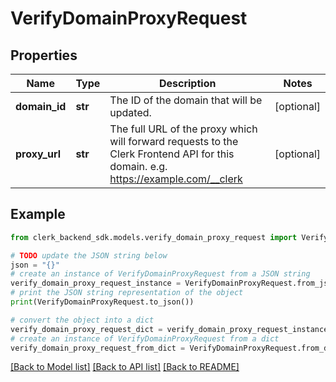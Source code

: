 # VerifyDomainProxyRequest


## Properties

Name | Type | Description | Notes
------------ | ------------- | ------------- | -------------
**domain_id** | **str** | The ID of the domain that will be updated. | [optional] 
**proxy_url** | **str** | The full URL of the proxy which will forward requests to the Clerk Frontend API for this domain. e.g. https://example.com/__clerk | [optional] 

## Example

```python
from clerk_backend_sdk.models.verify_domain_proxy_request import VerifyDomainProxyRequest

# TODO update the JSON string below
json = "{}"
# create an instance of VerifyDomainProxyRequest from a JSON string
verify_domain_proxy_request_instance = VerifyDomainProxyRequest.from_json(json)
# print the JSON string representation of the object
print(VerifyDomainProxyRequest.to_json())

# convert the object into a dict
verify_domain_proxy_request_dict = verify_domain_proxy_request_instance.to_dict()
# create an instance of VerifyDomainProxyRequest from a dict
verify_domain_proxy_request_from_dict = VerifyDomainProxyRequest.from_dict(verify_domain_proxy_request_dict)
```
[[Back to Model list]](../README.md#documentation-for-models) [[Back to API list]](../README.md#documentation-for-api-endpoints) [[Back to README]](../README.md)


